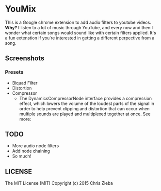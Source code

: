 # YouMix

This is a Google chrome extension to add audio filters to youtube videos. **Why?** I listen to a lot of music through YouTube, and every now and then I wonder what certain songs would sound like with certain filters applied. It's a fun extenstion if you're interested in getting a different perpective from a song.

## Screenshots

### Presets
- Biquad Filter
- Distortion
- Compressor
  - The DynamicsCompressorNode interface provides a compression effect, which lowers the volume of the loudest parts of the signal in order to help prevent clipping and distortion that can occur when multiple sounds are played and multiplexed together at once. See more: 

## TODO

- More audio node filters
- Add node chaining
- So much!

## LICENSE

The MIT License (MIT)
Copyright (c) 2015 Chris Zieba